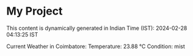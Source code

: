 # My Project

This content is dynamically generated in Indian Time (IST): 2024-02-28 04:13:25 IST


Current Weather in Coimbatore:
Temperature: 23.88 °C
Condition: mist
